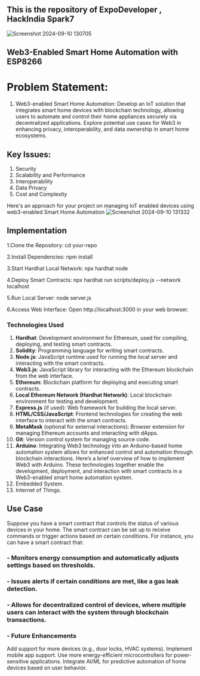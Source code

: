 ## This is the repository of ExpoDeveloper , HackIndia Spark7

![Screenshot 2024-09-10 130705](https://github.com/user-attachments/assets/78bccfbd-577c-41bb-9ab5-206787994006)

## Web3-Enabled Smart Home Automation with ESP8266 

# Problem Statement:
1.	Web3-enabled Smart Home Automation: Develop an IoT solution that integrates smart home devices with blockchain technology, allowing users to automate and control their home appliances securely via decentralized applications. Explore potential use cases for Web3 in enhancing privacy, interoperability, and data ownership in smart home ecosystems.

## Key Issues: 
1. Security
2. Scalability and Performance
3. Interoperability
4. Data Privacy
5. Cost and Complexity

Here's an approach for your project on managing IoT enabled devices using web3-enabled Smart Home Automation
![Screenshot 2024-09-10 131332](https://github.com/user-attachments/assets/fcb82a05-9f1b-4c35-abb4-b161cb448b28)

## Implementation
1.Clone the Repository:
  cd your-repo
  
2.Install Dependencies:
npm install

3.Start Hardhat Local Network:
npx hardhat node

4.Deploy Smart Contracts:
npx hardhat run scripts/deploy.js --network localhost

5.Run Local Server:
node server.js

6.Access Web Interface:
Open http://localhost:3000 in your web browser.

### **Technologies Used**

1. **Hardhat**: Development environment for Ethereum, used for compiling, deploying, and testing smart contracts.
2. **Solidity**: Programming language for writing smart contracts.
3. **Node.js**: JavaScript runtime used for running the local server and interacting with the smart contracts.
4. **Web3.js**: JavaScript library for interacting with the Ethereum blockchain from the web interface.
5. **Ethereum**: Blockchain platform for deploying and executing smart contracts.
6. **Local Ethereum Network (Hardhat Network)**: Local blockchain environment for testing and development.
7. **Express.js** (if used): Web framework for building the local server.
8. **HTML/CSS/JavaScript**: Frontend technologies for creating the web interface to interact with the smart contracts.
9. **MetaMask** (optional for external interactions): Browser extension for managing Ethereum accounts and interacting with dApps.
10. **Git**: Version control system for managing source code.
11. **Arduino**: Integrating Web3 technology into an Arduino-based home automation system allows for enhanced control and automation through blockchain interactions. Here’s a brief overview of how to implement Web3 with Arduino.
These technologies together enable the development, deployment, and interaction with smart contracts in a Web3-enabled smart home automation system.
12. Embedded System.
13. Internet of Things. 

## Use Case

Suppose you have a smart contract that controls the status of various devices in your home. The smart contract can be set up to receive commands or trigger actions based on certain conditions. For instance, you can have a smart contract that:

### - Monitors energy consumption and automatically adjusts settings based on thresholds.
### - Issues alerts if certain conditions are met, like a gas leak detection.
### - Allows for decentralized control of devices, where multiple users can interact with the system through blockchain transactions.


### - Future Enhancements
Add support for more devices (e.g., door locks, HVAC systems).
Implement mobile app support.
Use more energy-efficient microcontrollers for power-sensitive applications.
Integrate AI/ML for predictive automation of home devices based on user behavior.
